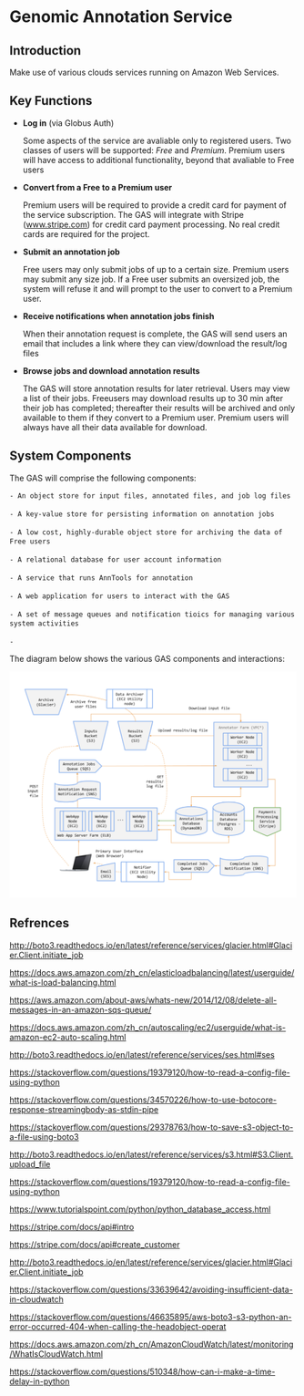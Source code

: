 # Genomic Annotation Service

## Introduction

Make use of various clouds services running on Amazon Web Services.

## Key Functions

- **Log in** (via Globus Auth)

	Some aspects of the service are avaliable only to registered users. Two classes of users will be supported: *Free* and *Premium*. 
	Premium users will have access to additional functionality, beyond that avaliable to Free users

- **Convert from a Free to a Premium user**

	Premium users will be required to provide a credit card for payment of the service subscription. The GAS will integrate with Stripe (www.stripe.com) for credit card payment processing. No real credit cards are required for the project. 

- **Submit an annotation job**
	
	Free users may only submit jobs of up to a certain size. Premium users may submit any size job. If a Free user submits an oversized job, the system will refuse it and will prompt to the user to convert to a Premium user.

- **Receive notifications when annotation jobs finish**

	When their annotation request is complete, the GAS will send users an email that includes a link where they can view/download the result/log files

- **Browse jobs and download annotation results**

	The GAS will store annotation results for later retrieval. Users may view a list of their jobs. Freeusers may download results up to 30 min after their job has completed; thereafter their results will be archived and only available to them if they convert to a Premium user. Premium users will always have all their data available for download.

## System Components

The GAS will comprise the following components:
	
	- An object store for input files, annotated files, and job log files

	- A key-value store for persisting information on annotation jobs

	- A low cost, highly-durable object store for archiving the data of Free users

	- A relational database for user account information

	- A service that runs AnnTools for annotation

	- A web application for users to interact with the GAS

	- A set of message queues and notification tioics for managing various system activities

	-
The diagram below shows the various GAS components and interactions:

<img src="https://github.com/trexwithoutt/SaaS_genomicsAnnotation/blob/master/config.png">



## Refrences

http://boto3.readthedocs.io/en/latest/reference/services/glacier.html#Glacier.Client.initiate_job

https://docs.aws.amazon.com/zh_cn/elasticloadbalancing/latest/userguide/what-is-load-balancing.html

https://aws.amazon.com/about-aws/whats-new/2014/12/08/delete-all-messages-in-an-amazon-sqs-queue/

https://docs.aws.amazon.com/zh_cn/autoscaling/ec2/userguide/what-is-amazon-ec2-auto-scaling.html

http://boto3.readthedocs.io/en/latest/reference/services/ses.html#ses

https://stackoverflow.com/questions/19379120/how-to-read-a-config-file-using-python

https://stackoverflow.com/questions/34570226/how-to-use-botocore-response-streamingbody-as-stdin-pipe

https://stackoverflow.com/questions/29378763/how-to-save-s3-object-to-a-file-using-boto3

http://boto3.readthedocs.io/en/latest/reference/services/s3.html#S3.Client.upload_file

https://stackoverflow.com/questions/19379120/how-to-read-a-config-file-using-python

https://www.tutorialspoint.com/python/python_database_access.html

https://stripe.com/docs/api#intro

https://stripe.com/docs/api#create_customer

http://boto3.readthedocs.io/en/latest/reference/services/glacier.html#Glacier.Client.initiate_job

https://stackoverflow.com/questions/33639642/avoiding-insufficient-data-in-cloudwatch

https://stackoverflow.com/questions/46635895/aws-boto3-s3-python-an-error-occurred-404-when-calling-the-headobject-operat

https://docs.aws.amazon.com/zh_cn/AmazonCloudWatch/latest/monitoring/WhatIsCloudWatch.html

https://stackoverflow.com/questions/510348/how-can-i-make-a-time-delay-in-python

